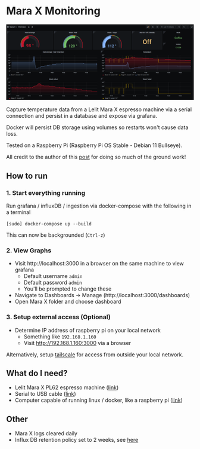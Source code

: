 # Mara X Monitoring

![Granfana Preview](./preview.png "Granfana Preview")

Capture temperature data from a Lelit Mara X espresso machine via a serial connection and persist in a database and expose via grafana.

Docker will persist DB storage using volumes so restarts won't cause data loss.

Tested on a Raspberry Pi (Raspberry Pi OS Stable - Debian 11 Bullseye).

All credit to the author of this [post](https://www.reddit.com/r/espresso/comments/hft5zv/data_visualisation_lelit_marax_mod/) for doing so much of the ground work!

## How to run

### 1. Start everything running

Run grafana / influxDB / ingestion via docker-compose with the following in a terminal

```shell
[sudo] docker-compose up --build
```

This can now be backgrounded (`Ctrl-z`)

### 2. View Graphs

- Visit http://localhost:3000 in a browser on the same machine to view grafana
  - Default username `admin`
  - Default password `admin`
  - You'll be prompted to change these
- Navigate to Dashboards -> Manage (http://localhost:3000/dashboards)
- Open Mara X folder and choose dashboard

### 3. Setup external access (Optional)

- Determine IP address of raspberry pi on your local network
  - Something like `192.168.1.160`
  - Visit http://192.168.1.160:3000 via a browser

Alternatively, setup [tailscale](https://tailscale.com/) for access from outside your local network.

## What do I need?

- Lelit Mara X PL62 espresso machine ([link](https://marax.lelit.com/index-eng.html))
- Serial to USB cable ([link](https://www.amazon.co.uk/gp/product/B01N4X3BJB/ref=ppx_yo_dt_b_asin_title_o06_s00?ie=UTF8&psc=1))
- Computer capable of running linux / docker, like a raspberry pi ([link](https://www.raspberrypi.org/products/raspberry-pi-4-model-b/))

## Other

- Mara X logs cleared daily
- Influx DB retention policy set to 2 weeks, see [here](./config/influxdb/influxdb-init.iql)
